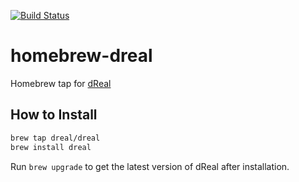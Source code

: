 [![Build Status](https://travis-ci.org/dreal/homebrew-dreal.svg?branch=master)](https://travis-ci.org/dreal/homebrew-dreal)

homebrew-dreal
=============

Homebrew tap for [dReal][dreal]

[dreal]: https://dreal.github.io

How to Install
--------------

```bash
brew tap dreal/dreal
brew install dreal
```

Run ``brew upgrade`` to get the latest version of dReal after installation.
